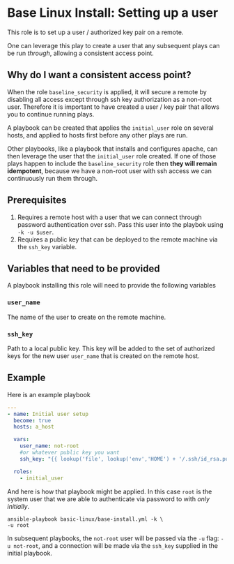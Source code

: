 # Base Linux Install: Setting up a user

This role is to set up a user / authorized key pair on a remote.

One can leverage this play to create a user that any subsequent plays
can be run _through_, allowing a consistent access point. 

## Why do I want a consistent access point?

When the role `baseline_security` is applied, it will secure a remote by
disabling all access except through ssh key authorization as a non-root
user. Therefore it is important to have created a user / key pair that
allows you to continue running plays.

A playbook can be created that applies the `initial_user` role on
several hosts, and applied to hosts first before any other plays are
run.

Other playbooks, like a playbook that installs and configures apache,
can then leverage the user that the `initial_user` role
created. If one of those plays happen to include the `baseline_security`
role then **they will remain idempotent**, because we have a non-root
user with ssh access we can continuously run them through.


## Prerequisites

1. Requires a remote host with a user that we can connect through password
   authentication over ssh. Pass this user into the playbok using `-k -u $user`.
2. Requires a public key that can be deployed to the remote machine via the
   `ssh_key` variable.

## Variables that need to be provided

A playbook installing this role will need to provide the following variables

### `user_name`

The name of the user to create on the remote machine. 

### `ssh_key`

Path to a local public key. This key will be added to the set of authorized keys
for the new user `user_name` that is created on the remote host.

## Example

Here is an example playbook 

``` yaml
---
- name: Initial user setup
  become: true
  hosts: a_host

  vars:
    user_name: not-root
    #or whatever public key you want 
    ssh_key: "{{ lookup('file', lookup('env','HOME') + '/.ssh/id_rsa.pub') }}"

  roles:
    - initial_user
```

And here is how that playbook might be applied. In this case `root` is
the system user that we are able to authenticate via password to with
_only initially_.

```
ansible-playbook basic-linux/base-install.yml -k \
-u root 
```

In subsequent playbooks, the `not-root` user will be passed via the `-u` flag:
`-u not-root`, and a connection will be made via the `ssh_key` supplied in the
initial playbook.
